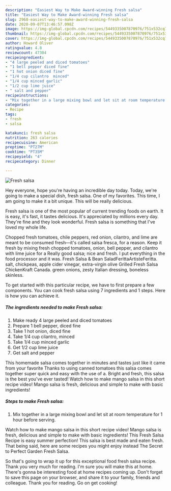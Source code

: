 ```yaml
---
description: "Easiest Way to Make Award-winning Fresh salsa"
title: "Easiest Way to Make Award-winning Fresh salsa"
slug: 2968-easiest-way-to-make-award-winning-fresh-salsa
date: 2020-09-07T13:46:57.098Z
image: https://img-global.cpcdn.com/recipes/5449335007870976/751x532cq70/fresh-salsa-recipe-main-photo.jpg
thumbnail: https://img-global.cpcdn.com/recipes/5449335007870976/751x532cq70/fresh-salsa-recipe-main-photo.jpg
cover: https://img-global.cpcdn.com/recipes/5449335007870976/751x532cq70/fresh-salsa-recipe-main-photo.jpg
author: Howard Oliver
ratingvalue: 4.8
reviewcount: 47304
recipeingredient:
- "4 large peeled and diced tomatoes"
- "1 bell pepper diced fine"
- "1 hot onion diced fine"
- "1/4 cup cilantro  minced"
- "1/4 cup minced garlic"
- "1/2 cup lime juice"
- " salt and pepper"
recipeinstructions:
- "Mix together in a large mixing bowl and let sit at room temperature for 1 hour before serving."
categories:
- Recipe
tags:
- fresh
- salsa

katakunci: fresh salsa 
nutrition: 263 calories
recipecuisine: American
preptime: "PT27M"
cooktime: "PT35M"
recipeyield: "4"
recipecategory: Dinner

---
```



![Fresh salsa](https://img-global.cpcdn.com/recipes/5449335007870976/751x532cq70/fresh-salsa-recipe-main-photo.jpg)

Hey everyone, hope you're having an incredible day today. Today, we're going to make a special dish, fresh salsa. One of my favorites. This time, I am going to make it a bit unique. This will be really delicious.

Fresh salsa is one of the most popular of current trending foods on earth. It is easy, it's fast, it tastes delicious. It's appreciated by millions every day. They're fine and they look wonderful. Fresh salsa is something that I've loved my whole life.

Chopped fresh tomatoes, chile peppers, red onion, cilantro, and lime are meant to be consumed fresh—it&#39;s called salsa fresca, for a reason. Keep it fresh by mixing fresh chopped tomatoes, onion, bell pepper, and cilantro with lime juice for a Really good salsa; nice and fresh. I put everything in the food processor and it was. Fresh Salsa &amp; Bean SaladFerittaArtisteFeritta. salt, chickpeas, apple cider vinegar, extra-virgin olive Grilled Fresh Salsa ChickenKraft Canada. green onions, zesty Italian dressing, boneless skinless.


To get started with this particular recipe, we have to first prepare a few components. You can cook fresh salsa using 7 ingredients and 1 steps. Here is how you can achieve it.

<!--inarticleads1-->

##### The ingredients needed to make Fresh salsa:

1. Make ready 4 large peeled and diced tomatoes
1. Prepare 1 bell pepper, diced fine
1. Take 1 hot onion, diced fine
1. Take 1/4 cup cilantro,  minced
1. Take 1/4 cup minced garlic
1. Get 1/2 cup lime juice
1. Get  salt and pepper


This homemade salsa comes together in minutes and tastes just like it came from your favorite Thanks to using canned tomatoes this salsa comes together super quick and easy with the use of a. Bright and fresh, this salsa is the best you&#39;ve ever tasted! Watch how to make mango salsa in this short recipe video! Mango salsa is fresh, delicious and simple to make with basic ingredients! 

<!--inarticleads2-->

##### Steps to make Fresh salsa:

1. Mix together in a large mixing bowl and let sit at room temperature for 1 hour before serving.


Watch how to make mango salsa in this short recipe video! Mango salsa is fresh, delicious and simple to make with basic ingredients! This Fresh Salsa Recipe is easy summer perfection! This salsa is best made and eaten fresh. That being said, here are some recipes you might enjoy instead The Secret to Perfect Garden Fresh Salsa. 

So that's going to wrap it up for this exceptional food fresh salsa recipe. Thank you very much for reading. I'm sure you will make this at home. There's gonna be interesting food at home recipes coming up. Don't forget to save this page on your browser, and share it to your family, friends and colleague. Thank you for reading. Go on get cooking!
